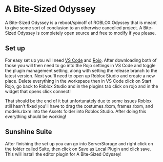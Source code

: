 # A Bite-Sized Odyssey
A Bite-Sized Odyssey is a reboot/spinoff of ROBLOX Odyssey that is meant to give some sort of conclusion to an otherwise cancelled project.
A Bite-Sized Odyssey is completely open source and free to modify if you please.

## Set up
For easy set up you will need [VS Code](https://code.visualstudio.com/) and [Rojo](https://marketplace.visualstudio.com/items?itemName=evaera.vscode-rojo).
After downloading both of those you will then need to go into the Rojo settings in VS Code and toggle the plugin management setting, along with setting the release branch to the latest version.
Next you'll need to open up Roblox Studio and create a new place. Delete everything in the workspace then in VS Code click on Start Rojo, go back to Roblox Studio and in the plugins tab click on rojo and in the widget that opens click connect!

That should be the end of it but unfortunately due to some issues Roblox still hasn't fixed you'll have to drag the costumes.rbxm, frames.rbxm, and models.rbxm into the Assets folder into Roblox Studio. After doing this everything should be working!

## Sunshine Suite
After finishing the set up you can go into ServerStorage and right click on the folder called Suite, then click on Save as Local Plugin and click save. This will install the editor plugin for A Bite-Sized Odyssey!
